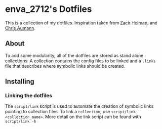 # enva_2712's Dotfiles
This is a collection of my dotfiles. Inspiration taken from [Zach Holman](https://github.com/holman/dotfiles), and [Chris Aumann](https://github.com/chr4/shellrc/).

## About
To add some modularity, all of the dotfiles are stored as stand alone collections. A collection contains the config files to be linked and a `.links` file that describes where symbolic links should be created. 

## Installing
### Linking the dotfiles
The `script/link` script is used to automate the creation of symbolic links pointing to collection files. To link a `collection`, use `script/link <collection_name>`. More detail on the link script can be found with `script/link -h`
